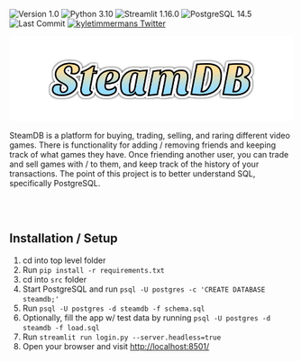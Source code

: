 ![Version 1.0](https://img.shields.io/badge/Version-v1.0-limegreen.svg)
![Python 3.10](https://img.shields.io/badge/Python-3.10-blue.svg)
![Streamlit 1.16.0](https://img.shields.io/badge/Streamlit-1.16.0-BD4043.svg)
![PostgreSQL 14.5](https://img.shields.io/badge/PostgreSQL-14.5-336791.svg)
![Last Commit](https://img.shields.io/github/last-commit/kyletimmermans/SteamDB?color=success)
[![kyletimmermans Twitter](http://img.shields.io/twitter/url/http/shields.io.svg?style=social&label=Follow)](https://twitter.com/kyletimmermans)


<p align="center"><img src="https://github.com/kyletimmermans/SteamDB/blob/main/media/final_title.svg?raw=true" alt="SteamDB Logo"/></p>
SteamDB is a platform for buying, trading, selling, and raring different video games. There is functionality for adding / removing friends and keeping track of what games they have. Once friending another user, you can trade and sell games with / to them, and keep track of the history of your transactions. The point of this project is to better understand SQL, specifically PostgreSQL.

</br></br>

## Installation / Setup
1. cd into top level folder
2. Run `pip install -r requirements.txt`
3. cd into `src` folder
4. Start PostgreSQL and run `psql -U postgres -c 'CREATE DATABASE steamdb;'`
5. Run `psql -U postgres -d steamdb -f schema.sql`
6. Optionally, fill the app w/ test data by running `psql -U postgres -d steamdb -f load.sql`
7. Run `streamlit run login.py --server.headless=true`
8. Open your browser and visit [http://localhost:8501/](http://localhost:8501/)
